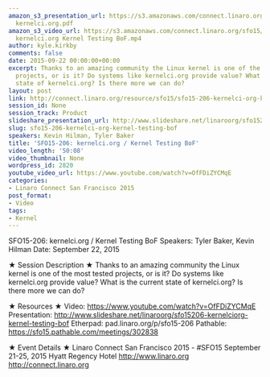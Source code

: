 ```yaml
---
amazon_s3_presentation_url: https://s3.amazonaws.com/connect.linaro.org/sfo15/Presentations/09-22-Tuesday/SFO15-206-
  kernelci.org.pdf
amazon_s3_video_url: https://s3.amazonaws.com/connect.linaro.org/sfo15/Videos/09-22-Tuesday/SFO15-206
  kernelci.org Kernel Testing BoF.mp4
author: kyle.kirkby
comments: false
date: 2015-09-22 00:00:00+00:00
excerpt: Thanks to an amazing community the Linux kernel is one of the most tested
  projects, or is it? Do systems like kernelci.org provide value? What is the current
  state of kernelci.org? Is there more we can do?
layout: post
link: http://connect.linaro.org/resource/sfo15/sfo15-206-kernelci-org-kernel-testing-bof/
session_id: None
session_track: Product
slideshare_presentation_url: http://www.slideshare.net/linaroorg/sfo15206-kernelciorg-kernel-testing-bof
slug: sfo15-206-kernelci-org-kernel-testing-bof
speakers: Kevin Hilman, Tyler Baker
title: 'SFO15-206: kernelci.org / Kernel Testing BoF'
video_length: '50:08'
video_thumbnail: None
wordpress_id: 2820
youtube_video_url: https://www.youtube.com/watch?v=OfFDiZYCMqE
categories:
- Linaro Connect San Francisco 2015
post_format:
- Video
tags:
- Kernel
---
```


SFO15-206: kernelci.org / Kernel Testing BoF
Speakers:  Tyler Baker, Kevin Hilman
Date: September 22, 2015

★ Session Description ★
Thanks to an amazing community the Linux kernel is one of the most tested projects, or is it? Do systems like kernelci.org provide value? What is the current state of kernelci.org? Is there more we can do?

★ Resources ★ 
Video: https://www.youtube.com/watch?v=OfFDiZYCMqE
Presentation:  http://www.slideshare.net/linaroorg/sfo15206-kernelciorg-kernel-testing-bof
Etherpad: pad.linaro.org/p/sfo15-206
Pathable: https://sfo15.pathable.com/meetings/302838   

★ Event Details ★ 
Linaro Connect San Francisco 2015 - #SFO15 
September 21-25, 2015 
Hyatt Regency Hotel 
http://www.linaro.org
http://connect.linaro.org
